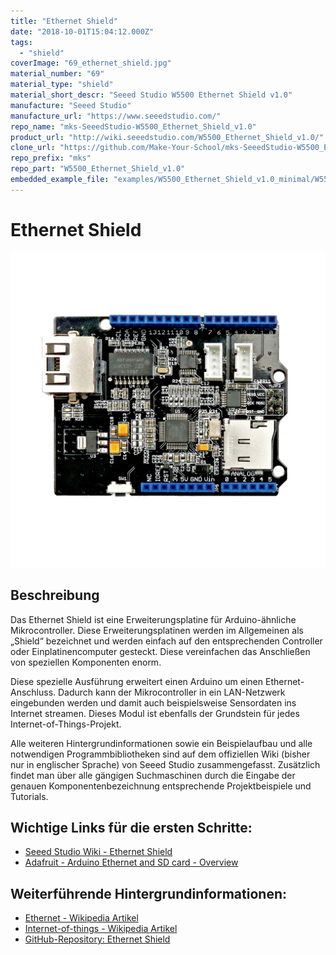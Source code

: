 ```yaml
---
title: "Ethernet Shield"
date: "2018-10-01T15:04:12.000Z"
tags: 
  - "shield"
coverImage: "69_ethernet_shield.jpg"
material_number: "69"
material_type: "shield"
material_short_descr: "Seeed Studio W5500 Ethernet Shield v1.0"
manufacture: "Seeed Studio"
manufacture_url: "https://www.seeedstudio.com/"
repo_name: "mks-SeeedStudio-W5500_Ethernet_Shield_v1.0"
product_url: "http://wiki.seeedstudio.com/W5500_Ethernet_Shield_v1.0/"
clone_url: "https://github.com/Make-Your-School/mks-SeeedStudio-W5500_Ethernet_Shield_v1.0.git"
repo_prefix: "mks"
repo_part: "W5500_Ethernet_Shield_v1.0"
embedded_example_file: "examples/W5500_Ethernet_Shield_v1.0_minimal/W5500_Ethernet_Shield_v1.0_minimal.ino"
---
```



# Ethernet Shield

![Ethernet Shield](./69_ethernet_shield.png)

## Beschreibung
Das Ethernet Shield ist eine Erweiterungsplatine für Arduino-ähnliche Mikrocontroller. Diese Erweiterungsplatinen werden im Allgemeinen als „Shield“ bezeichnet und werden einfach auf den entsprechenden Controller oder Einplatinencomputer gesteckt. Diese vereinfachen das Anschließen von speziellen Komponenten enorm.

Diese spezielle Ausführung erweitert einen Arduino um einen Ethernet-Anschluss. Dadurch kann der Mikrocontroller in ein LAN-Netzwerk eingebunden werden und damit auch beispielsweise Sensordaten ins Internet streamen. Dieses Modul ist ebenfalls der Grundstein für jedes Internet-of-Things-Projekt.

Alle weiteren Hintergrundinformationen sowie ein Beispielaufbau und alle notwendigen Programmbibliotheken sind auf dem offiziellen Wiki (bisher nur in englischer Sprache) von Seeed Studio zusammengefasst. Zusätzlich findet man über alle gängigen Suchmaschinen durch die Eingabe der genauen Komponentenbezeichnung entsprechende Projektbeispiele und Tutorials.

 


<!-- infolist -->


## Wichtige Links für die ersten Schritte:

- [Seeed Studio Wi](http://wiki.seeedstudio.com/W5500_Ethernet_Shield_v1.0/)[ki - Ethernet Shield](http://wiki.seeedstudio.com/W5500_Ethernet_Shield_v1.0/)
- [Adafruit - Arduino Ethernet and SD card - Overview](https://learn.adafruit.com/arduino-ethernet-sd-card)

## Weiterführende Hintergrundinformationen:

- [Ethernet - Wikipedia Artikel](https://de.wikipedia.org/wiki/Ethernet)
- [Internet-of-things - Wikipedia Artikel](https://de.wikipedia.org/wiki/Internet_der_Dinge)
- [GitHub-Repository: Ethernet Shield](https://github.com/MakeYourSchool/69-Ethernet-Shield)

